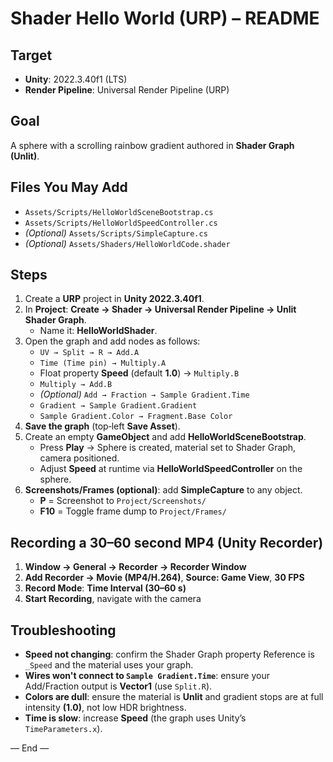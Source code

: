 # Shader Hello World (URP) – README

## Target
- **Unity**: 2022.3.40f1 (LTS)
- **Render Pipeline**: Universal Render Pipeline (URP)

## Goal
A sphere with a scrolling rainbow gradient authored in **Shader Graph (Unlit)**.

## Files You May Add
- `Assets/Scripts/HelloWorldSceneBootstrap.cs`
- `Assets/Scripts/HelloWorldSpeedController.cs`
- *(Optional)* `Assets/Scripts/SimpleCapture.cs`
- *(Optional)* `Assets/Shaders/HelloWorldCode.shader`

## Steps
1) Create a **URP** project in **Unity 2022.3.40f1**.  
2) In **Project**: **Create → Shader → Universal Render Pipeline → Unlit Shader Graph**.  
   - Name it: **HelloWorldShader**.  
3) Open the graph and add nodes as follows:
   - `UV → Split → R → Add.A`
   - `Time (Time pin) → Multiply.A`
   - Float property **Speed** (default **1.0**) → `Multiply.B`
   - `Multiply → Add.B`
   - *(Optional)* `Add → Fraction → Sample Gradient.Time`
   - `Gradient → Sample Gradient.Gradient`
   - `Sample Gradient.Color → Fragment.Base Color`
4) **Save the graph** (top‑left **Save Asset**).  
5) Create an empty **GameObject** and add **HelloWorldSceneBootstrap**.
   - Press **Play** → Sphere is created, material set to Shader Graph, camera positioned.
   - Adjust **Speed** at runtime via **HelloWorldSpeedController** on the sphere.
6) **Screenshots/Frames (optional)**: add **SimpleCapture** to any object.
   - **P** = Screenshot to `Project/Screenshots/`
   - **F10** = Toggle frame dump to `Project/Frames/`

## Recording a 30–60 second MP4 (Unity Recorder)
1) **Window → General → Recorder → Recorder Window**  
2) **Add Recorder → Movie (MP4/H.264)**, **Source: Game View**, **30 FPS**  
3) **Record Mode**: **Time Interval (30–60 s)**  
4) **Start Recording**, navigate with the camera

## Troubleshooting
- **Speed not changing**: confirm the Shader Graph property Reference is `_Speed` and the material uses your graph.  
- **Wires won't connect to `Sample Gradient.Time`**: ensure your Add/Fraction output is **Vector1** (use `Split.R`).  
- **Colors are dull**: ensure the material is **Unlit** and gradient stops are at full intensity **(1.0)**, not low HDR brightness.  
- **Time is slow**: increase **Speed** (the graph uses Unity’s `TimeParameters.x`).

— End —
